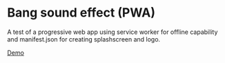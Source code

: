 # Bang sound effect (PWA)
A test of a progressive web app using service worker for offline capability 
and manifest.json for creating splashscreen and logo.

[Demo](https://eye1985.github.io/PWA/)
